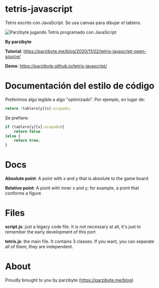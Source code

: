 # tetris-javascript
 Tetris escrito con JavaScript. Se usa canvas para dibujar el tablero.
 
 ![Parzibyte jugando Tetris programado con JavaScript](https://parzibyte.me/blog/wp-content/uploads/2020/11/Jugando-Tetris-en-JavaScript-juego-open-source.png)
 
 **By parzibyte**
 
 **Tutorial**: https://parzibyte.me/blog/2020/11/02/tetris-javascript-open-source/
 
 **Demo**: https://parzibyte.github.io/tetris-javascript/
 

# Documentación del estilo de código
Preferimos algo legible a algo "optimizado". Por ejemplo, en lugar de:
```javascript
return !tablero[y][x].ocupado;
```
Se prefiere:
```javascript
if (tablero[y][x].ocupado){
    return false
}else {
    return true;
}
```

# Docs

**Absolute point**: A point with x and y that is absolute to the game board

**Relative point**: A point with inner x and y; for example, a point that conforms a figure

# Files
**script.js**: just a legacy code file. It is not necessary at all,
it's just to remember the early development of this port

**tetris.js**: the main file. It contains 3 classes. If you want, you
can separate all of them; they are independent.

# About
Proudly brought to you by parzibyte (https://parzibyte.me/blog)